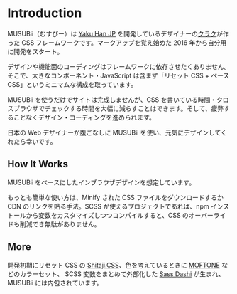 # Introduction

MUSUBii（むすびー）は [Yaku Han JP](https://qrac.github.io/yakuhanjp/) を開発しているデザイナーの[クラク](https://twitter.com/Qrac_JP)が作った CSS フレームワークです。マークアップを覚え始めた 2016 年から自分用に開発をスタート。

デザインや機能面のコーディングはフレームワークに依存させたくありません。そこで、大きなコンポーネント・JavaScript は含まず「リセット CSS + ベース CSS」というミニマムな構成を取っています。

MUSUBii を使うだけでサイトは完成しませんが、CSS を書いている時間・クロスブラウザでチェックする時間を大幅に減らすことはできます。そして、疲弊することなくデザイン・コーディングを進められます。

日本の Web デザイナーが腹ごなしに MUSUBii を使い、元気にデザインしてくれたら幸いです。

## How It Works

MUSUBii をベースにしたインブラウザデザインを想定しています。

もっとも簡単な使い方は、Minify された CSS ファイルをダウンロードするか CDN のリンクを貼る手法。SCSS が使えるプロジェクトであれば、npm インストールから変数をカスタマイズしつつコンパイルすると、CSS のオーバーライドも削減でき無駄がありません。

## More

開発初期にリセット CSS の [Shitaji.CSS](https://qrac.github.io/shitajicss/)、色を考えているときに [MOFTONE](https://qrac.github.io/moftone/) などのカラーセット、 SCSS 変数をまとめて外部化した [Sass Dashi](https://github.com/qrac/sass-dashi) が生まれ、MUSUBii には内包されています。
